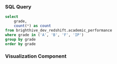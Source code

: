 ### SQL Query
```sql grade_distribution
select 
    grade,
    count(*) as count
from brighthive_dev_redshift.academic_performance
where grade in ('A', 'B', 'F', 'IP')
group by grade
order by grade
```

### Visualization Component
<BarChart
    data={grade_distribution}
    x=grade
    y=count
    labels=true
/>